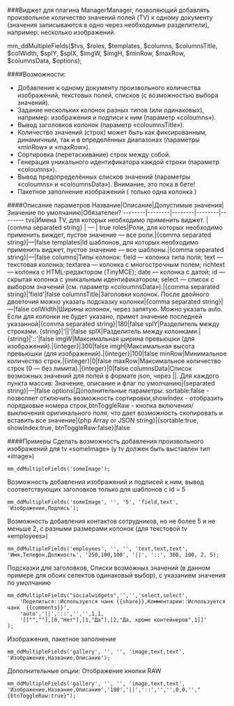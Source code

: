 
###Виджет для плагина ManagerManager, позволяющий добавлять произвольное количество значений полей (TV) к одному документу (значения записываются в одно через необходимые разделители), например: несколько изображений. 

mm_ddMultipleFields($tvs, $roles, $templates, $columns, $columnsTitle, $colWidth, $splY, $splX, $imgW, $imgH, $minRow, $maxRow, $columnsData, $options);

####Возможности:
- Добавление к одному документу произвольного количества изображений, текстовых полей, списков (с возможностью выбора значений).
- Задание нескольких колонок разных типов (или одинаковых), например: изображения и подписи к ним (параметр «coloumns»).
- Вывод заголовков колонок (параметр «coloumnsTitle»).
- Количество значений (строк) может быть как фиксированным, динамичным, так и в определённых диапазонах (параметры «minRow» и «maxRow»).
- Сортировка (перетаскивание) строк между собой.
- Генерация уникального идентификатора каждой строки (параметр «coloumns»).
- Вывод предопределённых списков значений (параметры «coloumns» и «coloumnsData»). Внимание, это пока в бете!
- Пакетное заполнение изображений ( только одна колонка ) 

####Описание параметров
Название|Описание|Допустимые значения|Значение по умолчанию|Обязателен?
--------|--------|--------|--------|--------
tvs|Имена TV, для которых необходимо применить виджет. | {comma separated string} | — | true
roles|Роли, для которых необходимо применить виждет, пустое значение — все роли.|{comma separated string}|—|false
templates|Id шаблонов, для которых необходимо применить виджет, пустое значение — все шаблоны.|{comma separated string}|—|false
columns|Типы колонок: field — колонка типа поля; text — текстовая колонка; textarea — колонка с многострочным полем; richtext — колонка с HTML-редактором (TinyMCE); date — колонка с датой; id — скрытая колонка с уникальным идентификатором; select — список с выбором значений (см. параметр «coloumnsData»).|{comma separated string}|'field'|false
columnsTitle|Заголовки колонок. После двойного двоеточия можно указать подсказку колонки|{comma separated string}|—|false
colWidth|Ширины колонок, через запятую. Можно указать auto. Если для колонки не будет указано, примет значение последней указанной|{comma separated string}|180|false
splY|Разделитель между строками.	{string}|'\|\|'|false
splX|Разделитель между колонками.|{string}|'::'|false
imgW|Максимальная ширина превьюшки (для изображений).|{integer}|300|false
imgH|Максимальная высота превьюшки (для изображений).|{integer}|100|false
minRow|Минимальное количество строк.|{integer}|0|false
maxRow|Максимальное количество строк (0 — без лимита).|{integer}|0|false
columnsData|Список возможных значений для полей в формате json, через \|\|. Для каждого пункта массив: Значение, описание и флаг по умолчанию|{separated string}|—|false
options|Дополнительные параметры: sortable:false - позволяет отключить возможность сортировки,showIndex - отобразить порядковые номера строк,btnToggleRaw - кнопка включения/выключения оригинального поля, что дает возможность скопировать и вставить все значение|{php Array or JSON string}|\{sortable:true, showIndex:true, btnToggleRaw:false\}|false

####Примеры
Сделать возможность добавления произвольного изображений для tv «someImage» (у tv должен быть выставлен тип «image»)
	
	mm_ddMultipleFields('someImage');
Возможность добавления изображений и подписей к ним, вывод соответствующих заголовков только для шаблонов с id = 5
	
	mm_ddMultipleFields('someImage', '', '5', 'field,text', 'Изображение,Подпись');
Возможность добавления контактов сотрудников, но не более 5 и не меньше 2, с разными размерами колонок (для текстовой tv «employees»)
	
	mm_ddMultipleFields('employees', '', '', 'text,text,text', 'Имя,Телефон,Должность', '250,100,100', '||', '::', 300, 100, 2, 5);
Подсказки для заголовков, Списки возможных значений (в данном примере для обоих селектов одинаковый выбор), с указанием значения по умолчанию
	
	mm_ddMultipleFields("socialwidgets",'','','select,select',
		'Поделиться::Используется чанк {{share}},Комментарии::Используется чанк  {{comments}}',
		'auto','||','::','','',1,1,
		'[["",""],[0,"Нет"],[1,"Да"],[2,"Да, кроме контейнеров",1]]'
	);

Изображения, пакетное заполнение
	
	mm_ddMultipleFields('gallery', '', '', 'image,text,text', 'Изображение,Название,Описание');

Дополнительные опции:
Отображение кнопки RAW
	
	mm_ddMultipleFields('gallery', '', '', 'image,text,text', 'Изображение,Название,Описание','180','||','::','','',0,0,'',"{btnToggleRaw:true}");

